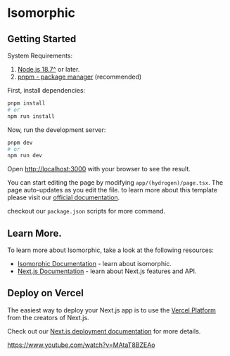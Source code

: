 # Isomorphic

## Getting Started

System Requirements:

1. [Node.js 18.7^](https://nodejs.org/en) or later.
2. [pnpm - package manager](https://pnpm.io/installation#using-npm) (recommended)

First, install dependencies:

```bash
pnpm install
# or
npm run install
```

Now, run the development server:

```bash
pnpm dev
# or
npm run dev
```

Open [http://localhost:3000](http://localhost:3000) with your browser to see the result.

You can start editing the page by modifying `app/(hydrogen)/page.tsx`. The page auto-updates as you edit the file. to learn more about this template please visit our [official documentation](https://isomorphic-doc.vercel.app/).

checkout our `package.json` scripts for more command.

## Learn More.

To learn more about Isomorphic, take a look at the following resources:

- [Isomorphic Documentation](https://isomorphic-doc.vercel.app/) - learn about isomorphic.
- [Next.js Documentation](https://nextjs.org/docs) - learn about Next.js features and API.

## Deploy on Vercel

The easiest way to deploy your Next.js app is to use the [Vercel Platform](https://vercel.com/new?utm_medium=default-template&filter=next.js&utm_source=create-next-app&utm_campaign=create-next-app-readme) from the creators of Next.js.

Check out our [Next.js deployment documentation](https://nextjs.org/docs/deployment) for more details.

https://www.youtube.com/watch?v=MAtaT8BZEAo
